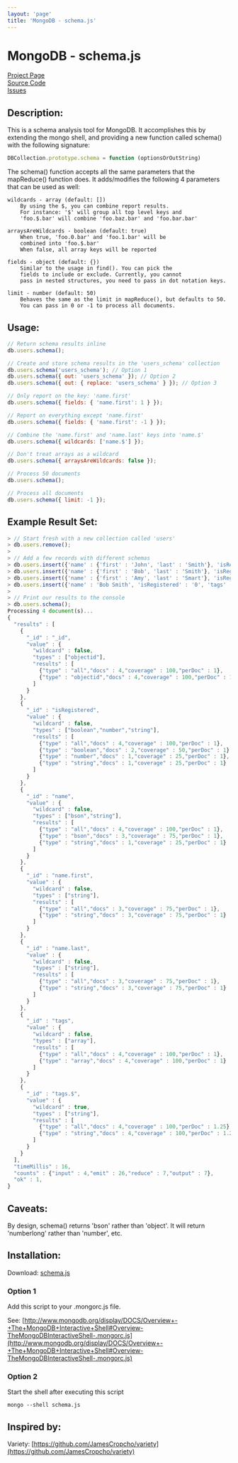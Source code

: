 ```yaml
---
layout: 'page'
title: 'MongoDB - schema.js'
---
```


# MongoDB - schema.js

[Project Page](https://www.skratchdot.com/projects/mongodb-schema/)  
[Source Code](https://github.com/skratchdot/mongodb-schema/)  
[Issues](https://github.com/skratchdot/mongodb-schema/issues/)

## Description:

This is a schema analysis tool for MongoDB. It accomplishes this by
extending the mongo shell, and providing a new function called schema()
with the following signature:

```javascript
DBCollection.prototype.schema = function (optionsOrOutString)
```

The schema() function accepts all the same parameters that the mapReduce() function
does. It adds/modifies the following 4 parameters that can be used as well:

    wildcards - array (default: [])
        By using the $, you can combine report results.
        For instance: '$' will group all top level keys and
        'foo.$.bar' will combine 'foo.baz.bar' and 'foo.bar.bar'

    arraysAreWildcards - boolean (default: true)
        When true, 'foo.0.bar' and 'foo.1.bar' will be
        combined into 'foo.$.bar'
        When false, all array keys will be reported

    fields - object (default: {})
        Similar to the usage in find(). You can pick the
        fields to include or exclude. Currently, you cannot
        pass in nested structures, you need to pass in dot notation keys.

    limit - number (default: 50)
        Behaves the same as the limit in mapReduce(), but defaults to 50.
        You can pass in 0 or -1 to process all documents.

## Usage:

```javascript
// Return schema results inline
db.users.schema();

// Create and store schema results in the 'users_schema' collection
db.users.schema('users_schema'); // Option 1
db.users.schema({ out: 'users_schema' }); // Option 2
db.users.schema({ out: { replace: 'users_schema' } }); // Option 3

// Only report on the key: 'name.first'
db.users.schema({ fields: { 'name.first': 1 } });

// Report on everything except 'name.first'
db.users.schema({ fields: { 'name.first': -1 } });

// Combine the 'name.first' and 'name.last' keys into 'name.$'
db.users.schema({ wildcards: ['name.$'] });

// Don't treat arrays as a wildcard
db.users.schema({ arraysAreWildcards: false });

// Process 50 documents
db.users.schema();

// Process all documents
db.users.schema({ limit: -1 });
```

## Example Result Set:

```javascript
> // Start fresh with a new collection called 'users'
> db.users.remove();
>
> // Add a few records with different schemas
> db.users.insert({'name' : {'first' : 'John', 'last' : 'Smith'}, 'isRegistered' : false, 'tags' : ['male']});
> db.users.insert({'name' : {'first' : 'Bob', 'last' : 'Smith'}, 'isRegistered' : false, 'tags' : ['male','new']});
> db.users.insert({'name' : {'first' : 'Amy', 'last' : 'Smart'}, 'isRegistered' : 1, 'tags' : ['female']});
> db.users.insert({'name' : 'Bob Smith', 'isRegistered' : '0', 'tags' : ['male']});
>
> // Print our results to the console
> db.users.schema();
Processing 4 document(s)...
{
  "results" : [
    {
      "_id" : "_id",
      "value" : {
        "wildcard" : false,
        "types" : ["objectid"],
        "results" : [
          {"type" : "all","docs" : 4,"coverage" : 100,"perDoc" : 1},
          {"type" : "objectid","docs" : 4,"coverage" : 100,"perDoc" : 1}
        ]
      }
    },
    {
      "_id" : "isRegistered",
      "value" : {
        "wildcard" : false,
        "types" : ["boolean","number","string"],
        "results" : [
          {"type" : "all","docs" : 4,"coverage" : 100,"perDoc" : 1},
          {"type" : "boolean","docs" : 2,"coverage" : 50,"perDoc" : 1},
          {"type" : "number","docs" : 1,"coverage" : 25,"perDoc" : 1},
          {"type" : "string","docs" : 1,"coverage" : 25,"perDoc" : 1}
        ]
      }
    },
    {
      "_id" : "name",
      "value" : {
        "wildcard" : false,
        "types" : ["bson","string"],
        "results" : [
          {"type" : "all","docs" : 4,"coverage" : 100,"perDoc" : 1},
          {"type" : "bson","docs" : 3,"coverage" : 75,"perDoc" : 1},
          {"type" : "string","docs" : 1,"coverage" : 25,"perDoc" : 1}
        ]
      }
    },
    {
      "_id" : "name.first",
      "value" : {
        "wildcard" : false,
        "types" : ["string"],
        "results" : [
          {"type" : "all","docs" : 3,"coverage" : 75,"perDoc" : 1},
          {"type" : "string","docs" : 3,"coverage" : 75,"perDoc" : 1}
        ]
      }
    },
    {
      "_id" : "name.last",
      "value" : {
        "wildcard" : false,
        "types" : ["string"],
        "results" : [
          {"type" : "all","docs" : 3,"coverage" : 75,"perDoc" : 1},
          {"type" : "string","docs" : 3,"coverage" : 75,"perDoc" : 1}
        ]
      }
    },
    {
      "_id" : "tags",
      "value" : {
        "wildcard" : false,
        "types" : ["array"],
        "results" : [
          {"type" : "all","docs" : 4,"coverage" : 100,"perDoc" : 1},
          {"type" : "array","docs" : 4,"coverage" : 100,"perDoc" : 1}
        ]
      }
    },
    {
      "_id" : "tags.$",
      "value" : {
        "wildcard" : true,
        "types" : ["string"],
        "results" : [
          {"type" : "all","docs" : 4,"coverage" : 100,"perDoc" : 1.25},
          {"type" : "string","docs" : 4,"coverage" : 100,"perDoc" : 1.25}
        ]
      }
    }
  ],
  "timeMillis" : 16,
  "counts" : {"input" : 4,"emit" : 26,"reduce" : 7,"output" : 7},
  "ok" : 1,
}
```

## Caveats:

By design, schema() returns 'bson' rather than 'object'.
It will return 'numberlong' rather than 'number', etc.

## Installation:

Download: [schema.js](https://github.com/skratchdot/mongodb-schema/raw/master/schema.js)

### Option 1

Add this script to your .mongorc.js file.

See: [http://www.mongodb.org/display/DOCS/Overview+-+The+MongoDB+Interactive+Shell#Overview-TheMongoDBInteractiveShell-.mongorc.js](http://www.mongodb.org/display/DOCS/Overview+-+The+MongoDB+Interactive+Shell#Overview-TheMongoDBInteractiveShell-.mongorc.js)

### Option 2

Start the shell after executing this script

    mongo --shell schema.js

## Inspired by:

Variety: [https://github.com/JamesCropcho/variety](https://github.com/JamesCropcho/variety)
